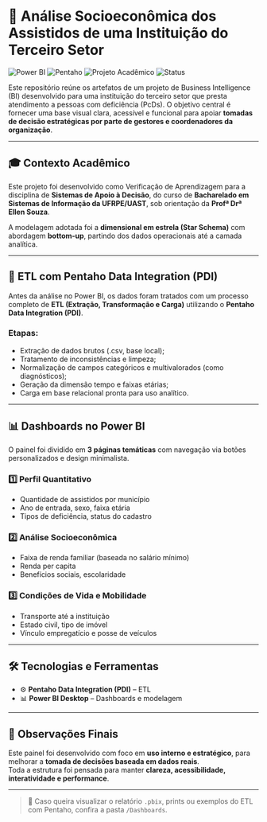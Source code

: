 # 🧩 Análise Socioeconômica dos Assistidos de uma Instituição do Terceiro Setor

![Power BI](https://img.shields.io/badge/Power%20BI-Dashboard-yellow?style=for-the-badge&logo=powerbi)
![Pentaho](https://img.shields.io/badge/ETL-Pentaho-blue?style=for-the-badge&logo=data)
![Projeto Acadêmico](https://img.shields.io/badge/Projeto-Acadêmico-9cf?style=for-the-badge)
![Status](https://img.shields.io/badge/Status-Concluído-brightgreen?style=for-the-badge)

Este repositório reúne os artefatos de um projeto de Business Intelligence (BI) desenvolvido para uma instituição do terceiro setor que presta atendimento a pessoas com deficiência (PcDs). O objetivo central é fornecer uma base visual clara, acessível e funcional para apoiar **tomadas de decisão estratégicas por parte de gestores e coordenadores da organização**.

---

## 🎓 Contexto Acadêmico

Este projeto foi desenvolvido como Verificação de Aprendizagem para a disciplina de **Sistemas de Apoio à Decisão**, do curso de **Bacharelado em Sistemas de Informação da UFRPE/UAST**, sob orientação da **Profª Drª Ellen Souza**.

A modelagem adotada foi a **dimensional em estrela (Star Schema)** com abordagem **bottom-up**, partindo dos dados operacionais até a camada analítica.

---

## 🔄 ETL com Pentaho Data Integration (PDI)

Antes da análise no Power BI, os dados foram tratados com um processo completo de **ETL (Extração, Transformação e Carga)** utilizando o **Pentaho Data Integration (PDI)**.

### Etapas:
- Extração de dados brutos (.csv, base local);
- Tratamento de inconsistências e limpeza;
- Normalização de campos categóricos e multivalorados (como diagnósticos);
- Geração da dimensão tempo e faixas etárias;
- Carga em base relacional pronta para uso analítico.

---

## 📊 Dashboards no Power BI

O painel foi dividido em **3 páginas temáticas** com navegação via botões personalizados e design minimalista.

### 1️⃣ Perfil Quantitativo
- Quantidade de assistidos por município
- Ano de entrada, sexo, faixa etária
- Tipos de deficiência, status do cadastro

### 2️⃣ Análise Socioeconômica
- Faixa de renda familiar (baseada no salário mínimo)
- Renda per capita
- Benefícios sociais, escolaridade

### 3️⃣ Condições de Vida e Mobilidade
- Transporte até a instituição
- Estado civil, tipo de imóvel
- Vínculo empregatício e posse de veículos

---

## 🛠️ Tecnologias e Ferramentas

- ⚙️ **Pentaho Data Integration (PDI)** – ETL
- 📊 **Power BI Desktop** – Dashboards e modelagem

---

## 📌 Observações Finais

Este painel foi desenvolvido com foco em **uso interno e estratégico**, para melhorar a **tomada de decisões baseada em dados reais**.  
Toda a estrutura foi pensada para manter **clareza, acessibilidade, interatividade e performance**.

---

> 📁 Caso queira visualizar o relatório `.pbix`, prints ou exemplos do ETL com Pentaho, confira a pasta `/Dashboards`.

